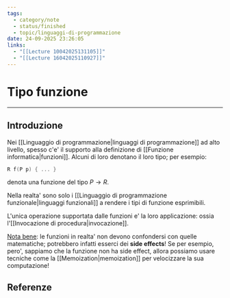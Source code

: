 ```yaml
---
tags:
  - category/note
  - status/finished
  - topic/linguaggi-di-programmazione
date: 24-09-2025 23:26:05
links:
  - "[[Lecture 10042025131105]]"
  - "[[Lecture 16042025110927]]"
---
```

# Tipo funzione
---
## Introduzione
Nei [[Linguaggio di programmazione|linguaggi di programmazione]] ad alto livello, spesso c'e' il supporto alla definizione di [[Funzione informatica|funzioni]]. Alcuni di loro denotano il loro tipo; per esempio:
```C
R f(P p) { ... }
```
denota una funzione del tipo $P \to R$.

Nella realta' sono solo i [[Linguaggio di programmazione funzionale|linguaggi funzionali]] a rendere i tipi di funzione esprimibili.

L'unica operazione supportata dalle funzioni e' la loro applicazione: ossia l'[[Invocazione di procedura|invocazione]].

<u>Nota bene</u>: le funzioni in realta' non devono confondersi con quelle matematiche; potrebbero infatti esserci dei **side effects**! Se per esempio, pero', sappiamo che la funzione non ha side effect, allora possiamo usare tecniche come la [[Memoization|memoization]] per velocizzare la sua computazione!

## Referenze